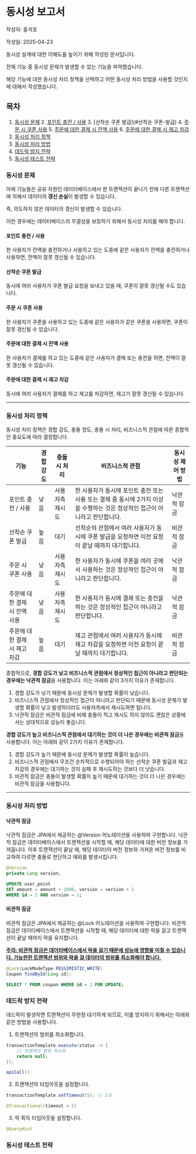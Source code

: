 # 동시성 보고서

작성자: 홍석호

작성일: 2025-04-23

동시성 설계에 대한 이해도를 높이기 위해 작성된 문서입니다.

전체 기능 중 동시성 문제가 발생할 수 있는 기능을 파악했습니다.

해당 기능에 대한 동시성 처리 정책을 선택하고 어떤 동시성 처리 방법을 사용할 것인지에 대해서 작성했습니다.

## 목차

1. [동시성 문제](#동시성-문제)
    2. [포인트 충전 / 사용](#포인트-충전--사용)
    3. [선착순 쿠폰 발급](#선착순 쿠폰-발급)
    4. [주문 시 쿠폰 사용](#주문-시-쿠폰-사용)
    5. [주문에 대한 결제 시 잔액 사용](#주문에-대한-결제-시-잔액-사용)
    6. [주문에 대한 결제 시 재고 차감](#주문에-대한-결제-시-재고-차감)
2. [동시성 처리 정책](#동시성-처리-정책)
3. [동시성 처리 방법](#동시성-처리-방법)
4. [데드락 방지 전략](#데드락-방지-전략)
5. [동시성 테스트 전략](#동시성-테스트-전략)

### 동시성 문제

아래 기능들은 공유 자원인 데이터베이스에서 한 트랜잭션이 끝나기 전에 다른 트랜잭션에 의해서 데이터의 <b>갱신 손실</b>이 발생할 수 있습니다.

즉, 의도하지 않은 데이터의 갱신이 발생할 수 있습니다.

이런 경우에는 데이터베이스의 무결성을 보장하기 위해서 동시성 처리를 해야 합니다.

#### 포인트 충전 / 사용

한 사용자가 잔액을 충전하거나 사용하고 있는 도중에 같은 사용자가 잔액을 충전하거나 사용하면, 잔액이 잘못 갱신될 수 있습니다.

#### 선착순 쿠폰 발급

동시에 여러 사용자가 쿠폰 발급 요청을 보내고 있을 때, 쿠폰이 잘못 갱신될 수도 있습니다.

#### 주문 시 쿠폰 사용

한 사용자가 쿠폰을 사용하고 있는 도중에 같은 사용자가 같은 쿠폰을 사용하면, 쿠폰이 잘못 갱신될 수 있습니다.

#### 주문에 대한 결제 시 잔액 사용

한 사용자가 결제를 하고 있는 도중에 같은 사용자가 결제 또는 충전을 하면, 잔액이 잘못 갱신될 수 있습니다.

#### 주문에 대한 결제 시 재고 차감

동시에 여러 사용자가 결제를 하고 재고를 차감하면, 재고가 잘못 갱신될 수 있습니다.

--- 

### 동시성 처리 정책

동시성 처리 정책은 경합 강도, 충돌 정도, 충돌 시 처리, 비즈니스적 관점에 따른 종합적인 중요도에 따라 결정합니다.

| 기능                | 경합 강도 | 충돌 시 처리  | 비즈니스적 관점                                                                 | 동시성 제어 방법 |
|-------------------|-------|----------|--------------------------------------------------------------------------|-----------|
| 포인트 충전 / 사용       | 낮음    | 사용자측 재시도 | 한 사용자가 동시에 포인트 충전 또는 사용 또는 결제 중 동시에 2가지 이상을 수행하는 것은 정상적인 접근이 아니라고 판단합니다. | 낙관적 잠금    |
| 선착순 쿠폰 발급         | 높음    | 대기       | 선착순의 관점에서 여러 사용자가 동시에 쿠폰 발급을 요청하면 이전 요청이 끝날 때까지 대기합니다.                   | 비관적 잠금    |
| 주문 시 쿠폰 사용        | 낮음    | 사용자측 재시도 | 한 사용자가 동시에 쿠폰을 여러 곳에서 사용하는 것은 정상적인 접근이 아니라고 판단합니다.                       | 낙관적 잠금    |
| 주문에 대한 결제 시 잔액 사용 | 낮음    | 사용자측 재시도 | 한 사용자가 동시에 결제 또는 충전을 하는 것은 정상적인 접근이 아니라고 판단합니다.                          | 낙관적 잠금    |
| 주문에 대한 결제 시 재고 차감 | 높음    | 대기       | 재고 관점에서 여러 사용자가 동시에 재고 차감을 요청하면 이전 요청이 끝날 때까지 대기합니다.                     | 비관적 잠금    |

종합적으로, **경합 강도가 낮고 비즈니스적 관점에서 정상적인 접근이 아니라고 판단되는 경우에는 낙관적 잠금**을 사용합니다.
이는 아래와 같이 3가지 이유가 존재합니다.

1. 경합 강도가 낮기 때문에 동시성 문제가 발생할 확률이 낮습니다.
2. 비즈니스적 관점에서 정상적인 접근이 아니라고 판단되기 때문에 동시성 문제가 발생할 확률이 낮고 발생하더라도 사용자측에서 재시도하면 됩니다.
3. 낙관적 잠금은 비관적 잠금에 비해 충돌이 적고 재시도 하지 않아도 괜찮은 상황에서는 상대적으로 성능이 좋습니다.

**경합 강도가 높고 비즈니스적 관점에서 대기하는 것이 더 나은 경우에는 비관적 잠금**을 사용합니다.
이는 아래와 같이 2가지 이유가 존재합니다.

1. 경합 강도가 높기 때문에 동시성 문제가 발생할 확률이 높습니다.
2. 비즈니스적 관점에서 무조건 순차적으로 수행되어야 하는 선착순 쿠폰 발급과 재고 차감의 경우에는 대기하는 것이 실패 후 재시도하는 것보다 더 낫습니다.
3. 비관적 잠금은 충돌이 발생할 확률이 높기 때문에 대기하는 것이 더 나은 경우에는 비관적 잠금을 사용합니다.

--- 

### 동시성 처리 방법
#### 낙관적 잠금
낙관적 잠금은 JPA에서 제공하는 @Version 어노테이션을 사용하여 구현합니다.
낙관적 잠금은 데이터베이스에서 트랜잭션을 시작할 때, 해당 데이터에 대한 버전 정보를 가져옵니다.
이후 트랜잭션이 끝날 때, 해당 데이터의 버전 정보와 가져온 버전 정보를 비교하여 다르면 충돌로 판단하고 예외를 발생시킵니다.
```java
@Version
private Long version;
```

```SQL
UPDATE user_point
SET amount = amount + 1000, version = version + 1
WHERE id = 1 AND version = 1;
```

#### 비관적 잠금
비관적 잠금은 JPA에서 제공하는 @Lock 어노테이션을 사용하여 구현합니다.
비관적 잠금은 데이터베이스에서 트랜잭션을 시작할 때, 해당 데이터에 대한 락을 걸고 트랜잭션이 끝날 때까지 락을 유지합니다.

<u>**주의: 비관적 잠금은 데이터베이스에서 락을 걸기 때문에 성능에 영향을 미칠 수 있습니다. 가능한한 트랜잭션 범위와 락을 걸 데이터의 범위를 최소화해야 합니다.**</u>

```java
@Lock(LockModeType.PESSIMISTIC_WRITE)
Coupon findById(Long id);
```

```SQL
SELECT * FROM coupon WHERE id = 1 FOR UPDATE;
```

### 데드락 방지 전략
데드락이 발생하면 트랜잭션이 무한정 대기하게 되므로, 이를 방지하기 위해서는 아래와 같은 방법을 사용합니다.

1. 트랜잭션의 범위를 최소화합니다.
```java
transactionTemplate.execute(status -> {
    // 트랜잭션 범위 최소화
    return null;
});

apiCall()
```
2. 트랜잭션의 타임아웃을 설정합니다.
```java
transactionTemplate.setTimeout(5); // 5초

@Transactional(timeout = 5)
```
3. 락 획득 타임아웃을 설정합니다.
```java
@QueryHint
```


### 동시성 테스트 전략
